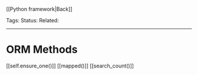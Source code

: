 [[Python framework|Back]]

Tags: 
Status: 
Related: 

___

# ORM Methods


[[self.ensure_one()]]
[[mapped()]]
[[search_count()]]